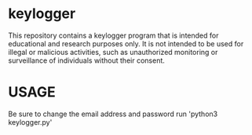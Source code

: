 # keylogger
This repository contains a keylogger program that is intended for educational and research purposes only. It is not intended to be used for illegal or malicious activities, such as unauthorized monitoring or surveillance of individuals without their consent.

# USAGE
Be sure to change the email address and password
run 'python3 keylogger.py'

